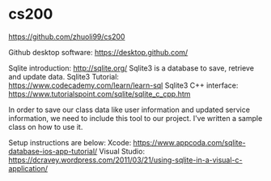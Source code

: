 # cs200
https://github.com/zhuoli99/cs200

Github desktop software: https://desktop.github.com/

Sqlite introduction: http://sqlite.org/
Sqlite3 is a database to save, retrieve and update data.
Sqlite3 Tutorial: https://www.codecademy.com/learn/learn-sql
Sqlite3 C++ interface: https://www.tutorialspoint.com/sqlite/sqlite_c_cpp.htm

In order to save our class data like user information and updated service information, we need to include this tool to our project.
I've written a sample class on how to use it.

Setup instructions are below:
Xcode: https://www.appcoda.com/sqlite-database-ios-app-tutorial/
Visual Studio: https://dcravey.wordpress.com/2011/03/21/using-sqlite-in-a-visual-c-application/

